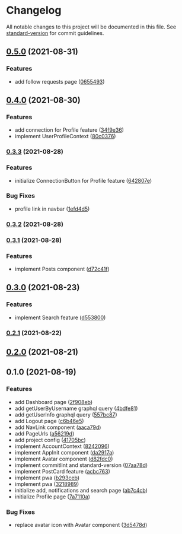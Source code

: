 # Changelog

All notable changes to this project will be documented in this file. See [standard-version](https://github.com/conventional-changelog/standard-version) for commit guidelines.

## [0.5.0](https://github.com/favecode/poster-fe/compare/v0.4.0...v0.5.0) (2021-08-31)


### Features

* add follow requests page ([0655493](https://github.com/favecode/poster-fe/commit/0655493998ee65dc35088109935e6edb7bdb3fbf))

## [0.4.0](https://github.com/favecode/poster-fe/compare/v0.3.3...v0.4.0) (2021-08-30)


### Features

* add connection for Profile feature ([34f9e36](https://github.com/favecode/poster-fe/commit/34f9e36a0794f689b365a02224020874a64aeef3))
* implement UserProfileContext ([80c0376](https://github.com/favecode/poster-fe/commit/80c03766d90577981f0bcc155d8bea6ade097c3e))

### [0.3.3](https://github.com/favecode/poster-fe/compare/v0.3.2...v0.3.3) (2021-08-28)


### Features

* initialize ConnectionButton for Profile feature ([642807e](https://github.com/favecode/poster-fe/commit/642807e8f72393bd3532ead88caa01e0e7bd232c))


### Bug Fixes

* profile link in navbar ([1efd4d5](https://github.com/favecode/poster-fe/commit/1efd4d534d4a557e228cc7248573b87d5cd1fdab))

### [0.3.2](https://github.com/favecode/poster-fe/compare/v0.3.1...v0.3.2) (2021-08-28)

### [0.3.1](https://github.com/favecode/poster-fe/compare/v0.3.0...v0.3.1) (2021-08-28)


### Features

* implement Posts component ([d72c41f](https://github.com/favecode/poster-fe/commit/d72c41f58266880896886c5bcb6d7b6b44c71897))

## [0.3.0](https://github.com/favecode/poster-fe/compare/v0.2.1...v0.3.0) (2021-08-23)


### Features

* implement Search feature ([d553800](https://github.com/favecode/poster-fe/commit/d5538008f0616388aabe3aa7526c64a58a776881))

### [0.2.1](https://github.com/favecode/poster-fe/compare/v0.2.0...v0.2.1) (2021-08-22)

## [0.2.0](https://github.com/favecode/poster-fe/compare/v0.1.0...v0.2.0) (2021-08-21)

## 0.1.0 (2021-08-19)


### Features

* add Dashboard page ([2f908eb](https://github.com/favecode/poster-fe/commit/2f908eb0ee8a83ed010c30c8cf7e9d101e329491))
* add getUserByUsername graphql query ([4bdfe81](https://github.com/favecode/poster-fe/commit/4bdfe81577a2b3caf43bb2fa76b0dbb4c54a0633))
* add getUserInfo graphql query ([557bc87](https://github.com/favecode/poster-fe/commit/557bc876c0bfb8265196cfd74cd1a906c8e7ff54))
* add Logout page ([c6b46e5](https://github.com/favecode/poster-fe/commit/c6b46e5f36dce3657a21a747b597ad67a4973df9))
* add NavLink component ([aaca79d](https://github.com/favecode/poster-fe/commit/aaca79d4548538b8dcec2b9a8cd817c1520bdec4))
* add PageUrls ([a56219d](https://github.com/favecode/poster-fe/commit/a56219dbe8143ec833f862431f388c5fe5a9b63c))
* add project config ([41705bc](https://github.com/favecode/poster-fe/commit/41705bc2002eab538e2c5c940fea19d4c08f06c4))
* implement AccountContext ([8242096](https://github.com/favecode/poster-fe/commit/82420964bed32519f6d200ac928756fafe3ab47d))
* implement AppInit component ([da2917a](https://github.com/favecode/poster-fe/commit/da2917a9ef585bd764a8b062fd8aec8fc9ee3c46))
* implement Avatar component ([d82fdc0](https://github.com/favecode/poster-fe/commit/d82fdc0c4e8b1aed946fb5b3d52fed08bbca8d5e))
* implement commitlint and standard-version ([07aa78d](https://github.com/favecode/poster-fe/commit/07aa78d356a421312792c1aa2c3d21267a4dd0d9))
* implement PostCard feature ([acbc763](https://github.com/favecode/poster-fe/commit/acbc763f060b1bb4dc2cf8103e6c0c9153dd64fa))
* implement pwa ([b293ceb](https://github.com/favecode/poster-fe/commit/b293cebe3c6713f3d319b7fb1bc0eceaa1d3e46d))
* implement pwa ([3218989](https://github.com/favecode/poster-fe/commit/3218989e1871b43a0b2a0c950a5d0a136353c7db))
* initialize add, notifications and search page ([ab7c4cb](https://github.com/favecode/poster-fe/commit/ab7c4cba363290d6fb2715ff2e3c908b02aeb173))
* initialize Profile page ([7a7110a](https://github.com/favecode/poster-fe/commit/7a7110a50804c14bbd702674760742546d93efd2))


### Bug Fixes

* replace avatar icon with Avatar component ([3d5478d](https://github.com/favecode/poster-fe/commit/3d5478d0e5e6ece887697026a79d40ef303289ab))

